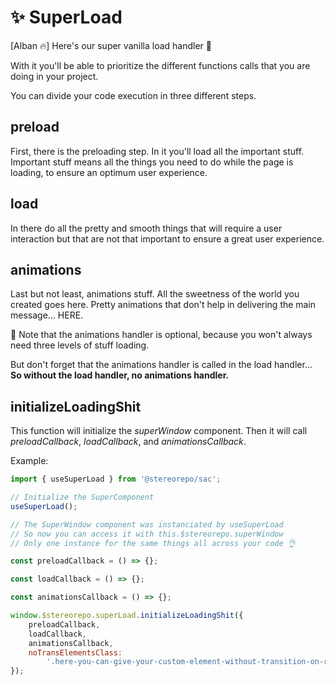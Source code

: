# ✨ SuperLoad

[Alban 🔥] Here's our super vanilla load handler 💪

With it you'll be able to prioritize the different functions calls that you are doing in your project.

You can divide your code execution in three different steps.

## preload

First, there is the preloading step. In it you'll load all the important stuff. Important stuff means all the things you need to do while the page is loading, to ensure an optimum user experience.

## load

In there do all the pretty and smooth things that will require a user interaction but that are not that important to ensure a great user experience.

## animations

Last but not least, animations stuff. All the sweetness of the world you created goes here. Pretty animations that don't help in delivering the main message... HERE.

🚨 Note that the animations handler is optional, because you won't always need three levels of stuff loading.

But don't forget that the animations handler is called in the load handler... **So without the load handler, no animations handler.**

## initializeLoadingShit

This function will initialize the _superWindow_ component. Then it will call _preloadCallback_, _loadCallback_, and _animationsCallback_.

Example:

```js
import { useSuperLoad } from '@stereorepo/sac';

// Initialize the SuperComponent
useSuperLoad();

// The SuperWindow component was instanciated by useSuperLoad
// So now you can access it with this.$stereorepo.superWindow
// Only one instance for the same things all across your code 👌

const preloadCallback = () => {};

const loadCallback = () => {};

const animationsCallback = () => {};

window.$stereorepo.superLoad.initializeLoadingShit({
    preloadCallback,
    loadCallback,
    animationsCallback,
    noTransElementsClass:
        '.here-you-can-give-your-custom-element-without-transition-on-resize-class',
});
```
